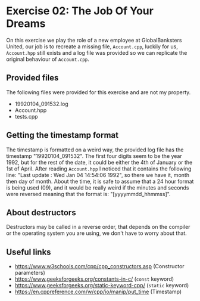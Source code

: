 # Exercise 02: The Job Of Your Dreams
On this exercise we play the role of a new employee at GlobalBanksters United, our job is to recreate a missing file, `Account.cpp`, luckily for us, `Account.hpp` still exists and a log file was provided so we can replicate the original behaviour of `Account.cpp`.

## Provided files
The following files were provided for this exercise and are not my property.
- 19920104_091532.log
- Account.hpp
- tests.cpp

## Getting the timestamp format
The timestamp is formatted on a weird way, the provided log file has the timestamp "19920104_091532". The first four digits seem to be the year 1992, but for the rest of the date, it could be either the 4th of January or the 1st of April. After reading `Account.hpp` I noticed that it contains the following line: "Last update : Wed Jan 04 14:54:06 1992", so there we have it, month then day of month. About the time, it is safe to assume that a 24 hour format is being used (09), and it would be really weird if the minutes and seconds were reversed meaning that the format is: "[yyyymmdd_hhmmss]".

## About destructors
Destructors may be called in a reverse order, that depends on the compiler or the operating system you are using, we don't have to worry about that.

## Useful links
- https://www.w3schools.com/cpp/cpp_constructors.asp (Constructor parameters)
- https://www.geeksforgeeks.org/constants-in-c/ (`const` keyword)
- https://www.geeksforgeeks.org/static-keyword-cpp/ (`static` keyword)
- https://en.cppreference.com/w/cpp/io/manip/put_time (Timestamp)
